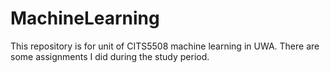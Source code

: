 # MachineLearning
This repository is for unit of CITS5508 machine learning in UWA. 
There are some assignments I did during the study period.
